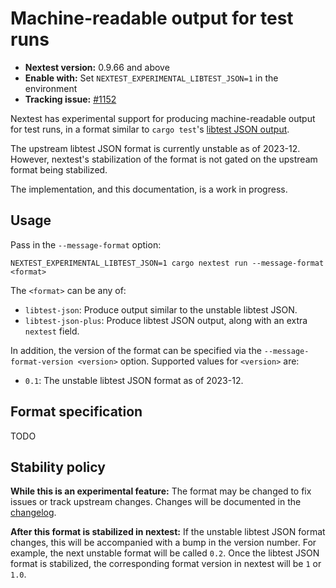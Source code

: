 # Machine-readable output for test runs

- **Nextest version:** 0.9.66 and above
- **Enable with:** Set `NEXTEST_EXPERIMENTAL_LIBTEST_JSON=1` in the environment
- **Tracking issue:** [#1152](https://github.com/nextest-rs/nextest/issues/1152)

Nextest has experimental support for producing machine-readable output for test runs, in a format similar to `cargo test`'s [libtest JSON output](https://github.com/rust-lang/rust/issues/49359).

The upstream libtest JSON format is currently unstable as of 2023-12. However, nextest's stabilization of the format is not gated on the upstream format being stabilized.

The implementation, and this documentation, is a work in progress.

## Usage

Pass in the `--message-format` option:

```
NEXTEST_EXPERIMENTAL_LIBTEST_JSON=1 cargo nextest run --message-format <format>
```

The `<format>` can be any of:

- `libtest-json`: Produce output similar to the unstable libtest JSON.
- `libtest-json-plus`: Produce libtest JSON output, along with an extra `nextest` field.

In addition, the version of the format can be specified via the `--message-format-version <version>` option. Supported values for `<version>` are:

- `0.1`: The unstable libtest JSON format as of 2023-12.

## Format specification

TODO

## Stability policy

**While this is an experimental feature:** The format may be changed to fix issues or track upstream changes. Changes will be documented in the [changelog](../CHANGELOG.md).

**After this format is stabilized in nextest:** If the unstable libtest JSON format changes, this will be accompanied with a bump in the version number. For example, the next unstable format will be called `0.2`. Once the libtest JSON format is stabilized, the corresponding format version in nextest will be `1` or `1.0`.
